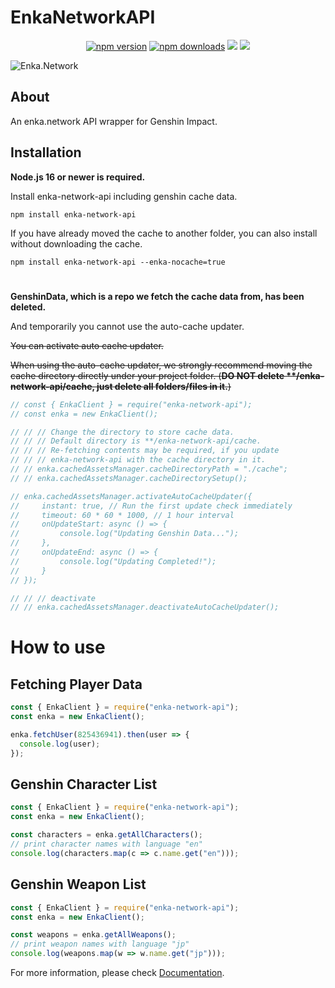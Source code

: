 # EnkaNetworkAPI

<div align="center">
	<p>
		<a href="https://www.npmjs.com/package/enka-network-api"><img src="https://img.shields.io/npm/v/enka-network-api.svg?maxAge=3600" alt="npm version" /></a>
		<a href="https://www.npmjs.com/package/enka-network-api"><img src="https://img.shields.io/npm/dt/enka-network-api.svg?maxAge=3600" alt="npm downloads" /></a>
		<a href="https://github.com/yuko1101/enka-network-api/actions/workflows/codeql.yml"><img src="https://github.com/yuko1101/enka-network-api/actions/workflows/codeql.yml/badge.svg"/></a>
    	<a href="https://github.com/yuko1101/enka-network-api/blob/main/LICENSE"><img src="https://img.shields.io/badge/License-MIT-yellow.svg"/></a>
	</p>
</div>

![Enka.Network](https://github.com/yuko1101/enka-network-api/blob/main/img/enka-splash.png?raw=true)


## About

An enka.network API wrapper for Genshin Impact.

## Installation

**Node.js 16 or newer is required.**

Install enka-network-api including genshin cache data.
```sh-session
npm install enka-network-api
```

If you have already moved the cache to another folder, you can also install without downloading the cache.
```sh-session
npm install enka-network-api --enka-nocache=true
```

#


**GenshinData, which is a repo we fetch the cache data from, has been deleted.**

And temporarily you cannot use the auto-cache updater.

~~You can activate auto cache updater.~~

~~When using the auto-cache updater, we strongly recommend moving the cache directory directly under your project folder. (**DO NOT delete \*\*/enka-network-api/cache, just delete all folders/files in it.**)~~

```js
// const { EnkaClient } = require("enka-network-api");
// const enka = new EnkaClient();

// // // Change the directory to store cache data.
// // // Default directory is **/enka-network-api/cache.
// // // Re-fetching contents may be required, if you update 
// // // enka-network-api with the cache directory in it.
// // enka.cachedAssetsManager.cacheDirectoryPath = "./cache";
// // enka.cachedAssetsManager.cacheDirectorySetup();

// enka.cachedAssetsManager.activateAutoCacheUpdater({
//     instant: true, // Run the first update check immediately
//     timeout: 60 * 60 * 1000, // 1 hour interval
//     onUpdateStart: async () => {
//         console.log("Updating Genshin Data...");
//     },
//     onUpdateEnd: async () => {
//         console.log("Updating Completed!");
//     }
// });

// // // deactivate
// // enka.cachedAssetsManager.deactivateAutoCacheUpdater();
```

# How to use

## Fetching Player Data

```js
const { EnkaClient } = require("enka-network-api");
const enka = new EnkaClient();

enka.fetchUser(825436941).then(user => {
  console.log(user);
});
```

## Genshin Character List

```js
const { EnkaClient } = require("enka-network-api");
const enka = new EnkaClient();

const characters = enka.getAllCharacters();
// print character names with language "en"
console.log(characters.map(c => c.name.get("en")));
```

## Genshin Weapon List

```js
const { EnkaClient } = require("enka-network-api");
const enka = new EnkaClient();

const weapons = enka.getAllWeapons();
// print weapon names with language "jp"
console.log(weapons.map(w => w.name.get("jp")));
```

For more information, please check [Documentation](https://enka-network-api-docs.vercel.app).